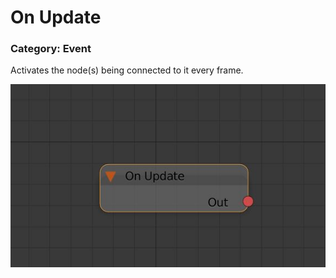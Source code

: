 # **On Update**

### Category: Event

Activates the node\(s\) being connected to it every frame.

![](/assets/On-Update.JPG)



